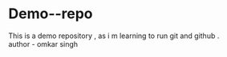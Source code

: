 # Demo--repo
This is a demo repository , as i m learning to run git and github .
<br>
author - omkar singh
